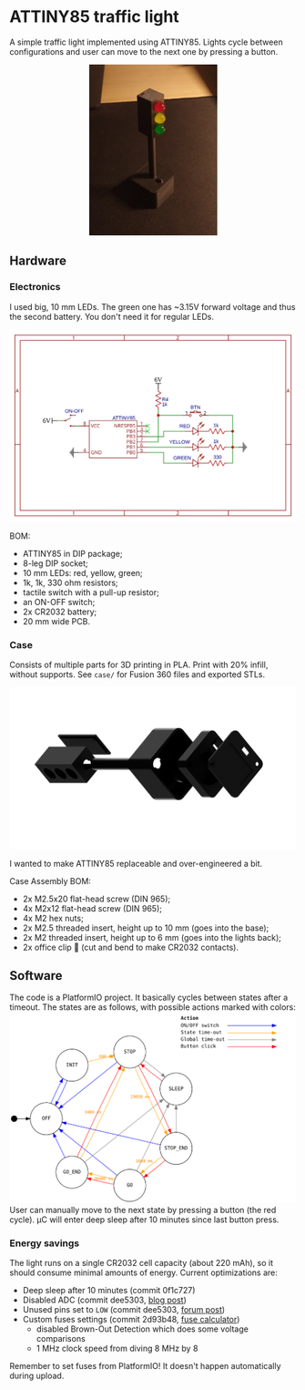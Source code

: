 # ATTINY85 traffic light

A simple traffic light implemented using ATTINY85. Lights cycle between configurations and user can move to the next one by pressing a button.

<p align="center">
    <img src="readme/assembled.jpg" width="225" />
</p>

## Hardware

### Electronics

I used big, 10 mm LEDs. The green one has ~3.15V forward voltage and thus the second battery. You don't need it for regular LEDs.

![Schematic](readme/schematic.svg)

BOM:
* ATTINY85 in DIP package;
* 8-leg DIP socket;
* 10 mm LEDs: red, yellow, green;
* 1k, 1k, 330 ohm resistors;
* tactile switch with a pull-up resistor;
* an ON-OFF switch;
* 2x CR2032 battery;
* 20 mm wide PCB.

### Case

Consists of multiple parts for 3D printing in PLA. Print with 20% infill, without supports. See `case/` for Fusion 360 files and exported STLs.

![Case render](readme/case-assembly.png)

I wanted to make ATTINY85 replaceable and over-engineered a bit.

Case Assembly BOM:
* 2x M2.5x20 flat-head screw (DIN 965);
* 4x M2x12 flat-head screw (DIN 965);
* 4x M2 hex nuts;
* 2x M2.5 threaded insert, height up to 10 mm (goes into the base);
* 2x M2 threaded insert, height up to 6 mm (goes into the lights back);
* 2x office clip 🙂 (cut and bend to make CR2032 contacts).

## Software

The code is a PlatformIO project. It basically cycles between states after a timeout. The states are as follows, with possible actions marked with colors:
![State graph](readme/states.svg)
User can manually move to the next state by pressing a button (the red cycle).
μC will enter deep sleep after 10 minutes since last button press.

### Energy savings

The light runs on a single CR2032 cell capacity (about 220 mAh), so it should consume minimal amounts of energy. Current optimizations are:

* Deep sleep after 10 minutes (commit 0f1c727)
* Disabled ADC (commit dee5303, [blog post](http://www.technoblogy.com/show?KX0))
* Unused pins set to `LOW` (commit dee5303, [forum post](http://gammon.com.au/power))
* Custom fuses settings (commit 2d93b48, [fuse calculator](https://www.engbedded.com/fusecalc/))
  * disabled Brown-Out Detection which does some voltage comparisons
  * 1 MHz clock speed from diving 8 MHz by 8

Remember to set fuses from PlatformIO! It doesn't happen automatically during upload.

